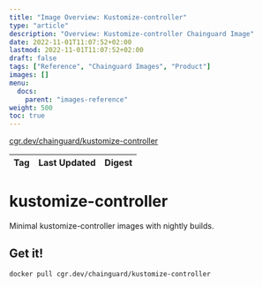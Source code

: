 ```yaml
---
title: "Image Overview: Kustomize-controller"
type: "article"
description: "Overview: Kustomize-controller Chainguard Image"
date: 2022-11-01T11:07:52+02:00
lastmod: 2022-11-01T11:07:52+02:00
draft: false
tags: ["Reference", "Chainguard Images", "Product"]
images: []
menu:
  docs:
    parent: "images-reference"
weight: 500
toc: true
---
```


[cgr.dev/chainguard/kustomize-controller](https://github.com/chainguard-images/images/tree/main/images/kustomize-controller)

| Tag | Last Updated | Digest |
|-----|--------------|--------|

# kustomize-controller

Minimal kustomize-controller images with nightly builds.

## Get it!

```shell
docker pull cgr.dev/chainguard/kustomize-controller
```